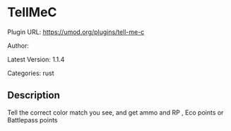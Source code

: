 # TellMeC

Plugin URL: https://umod.org/plugins/tell-me-c

Author: 

Latest Version: 1.1.4

Categories: rust

## Description

Tell the correct color match you see, and get ammo and RP , Eco points or Battlepass points
